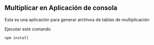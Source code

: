 ## Multiplicar en Aplicación de consola

Esta es una aplicación para generar archivos de tablas de multiplicación

Ejecutar este comando

```
npm install
```


